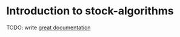 # Introduction to stock-algorithms

TODO: write [great documentation](http://jacobian.org/writing/what-to-write/)
